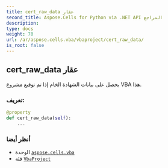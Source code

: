 ```yaml
---
title: cert_raw_data عقار
second_title: Aspose.Cells for Python via .NET API المراجع
description:
type: docs
weight: 70
url: /ar/aspose.cells.vba/vbaproject/cert_raw_data/
is_root: false
---
```

##  cert_raw_data عقار

يحصل على بيانات الشهادة الخام إذا تم توقيع مشروع VBA هذا.
###  تعريف:
```python
@property
def cert_raw_data(self):
    ...
```

###  أنظر أيضا
* الوحدة [`aspose.cells.vba`](../../)
* فئة [`VbaProject`](/cells/python-net/ar/aspose.cells.vba/vbaproject)
